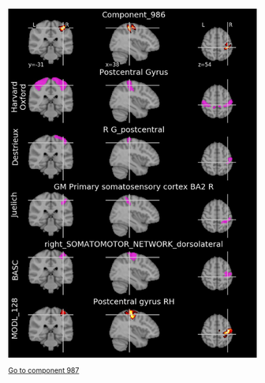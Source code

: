 


![986](preliminary/986.jpg "Component 986")

[Go to component 987](https://parietal-inria.github.io/MODL_atlas/1024/987 "Component 987")
